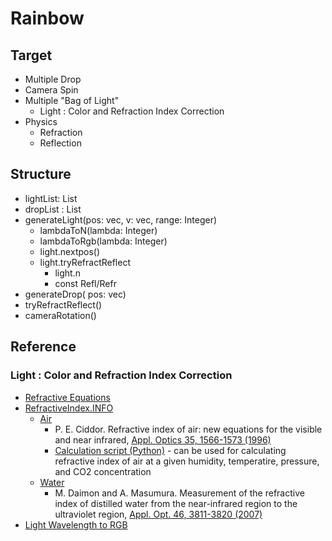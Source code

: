 # Rainbow
## Target
- Multiple Drop
- Camera Spin
- Multiple "Bag of Light"
  - Light : Color and Refraction Index Correction
- Physics
  - Refraction
  - Reflection
## Structure
- lightList: List
- dropList : List
- generateLight(pos: vec, v: vec, range: Integer)
  - lambdaToN(lambda: Integer)
  - lambdaToRgb(lambda: Integer)
  - light.nextpos()
  - light.tryRefractReflect
    - light.n
    - const Refl/Refr
- generateDrop( pos: vec)
- tryRefractReflect()
- cameraRotation()

## Reference
### Light : Color and Refraction Index Correction
- [Refractive Equations](https://en.wikipedia.org/wiki/Sellmeier_equation)
- [RefractiveIndex.INFO](https://refractiveindex.info)
  - [Air](https://refractiveindex.info/?shelf=other&book=air&page=Ciddor)
    - P. E. Ciddor. Refractive index of air: new equations for the visible and near infrared, [Appl. Optics 35, 1566-1573 (1996)](https://doi.org/10.1364/AO.35.001566)
    - [Calculation script (Python)](https://github.com/polyanskiy/refractiveindex.info-scripts/blob/master/scripts/Ciddor%201996%20-%20air.py) - can be used for calculating refractive index of air at a given humidity, temperatire, pressure, and CO2 concentration
  - [Water](https://refractiveindex.info/?shelf=main&book=H2O&page=Daimon-19.0C)
    - M. Daimon and A. Masumura. Measurement of the refractive index of distilled water from the near-infrared region to the ultraviolet region, [Appl. Opt. 46, 3811-3820 (2007)](https://doi.org/10.1364/AO.46.003811)
- [Light Wavelength to RGB](https://academo.org/demos/wavelength-to-colour-relationship/)
